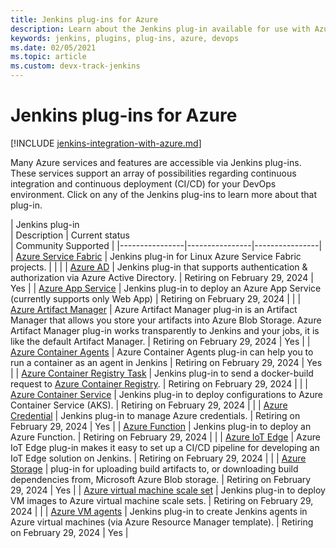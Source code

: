 ```yaml
---
title: Jenkins plug-ins for Azure
description: Learn about the Jenkins plug-in available for use with Azure
keywords: jenkins, plugins, plug-ins, azure, devops
ms.date: 02/05/2021
ms.topic: article
ms.custom: devx-track-jenkins
---
```


# Jenkins plug-ins for Azure

[!INCLUDE [jenkins-integration-with-azure.md](includes/jenkins-integration-with-azure.md)]

Many Azure services and features are accessible via Jenkins plug-ins. These services support an array of possibilities regarding continuous integration and continuous deployment (CI/CD) for your DevOps environment. Click on any of the Jenkins plug-ins to learn more about that plug-in.

| Jenkins plug-in <img width=500/>| Description | Current status <img width=500/> | Community Supported |
|----------------|----------------|----------------|
| [Azure Service Fabric](https://plugins.jenkins.io/service-fabric)           | Jenkins plug-in for Linux Azure Service Fabric projects. | | |
| [Azure AD](https://plugins.jenkins.io/azure-ad)                             | Jenkins plug-in that supports authentication & authorization via Azure Active Directory. | Retiring on February 29, 2024 | Yes |
| [Azure App Service](https://plugins.jenkins.io/azure-app-service)           | Jenkins plug-in to deploy an Azure App Service \(currently supports only Web App\) | Retiring on February 29, 2024 | |
| [Azure Artifact Manager](https://plugins.jenkins.io/azure-artifact-manager) | Azure Artifact Manager plug-in is an Artifact Manager that allows you store your artifacts into Azure Blob Storage. Azure Artifact Manager plug-in works transparently to Jenkins and your jobs, it is like the default Artifact Manager. | Retiring on February 29, 2024 |  Yes |
| [Azure Container Agents](https://plugins.jenkins.io/azure-container-agents) | Azure Container Agents plug-in can help you to run a container as an agent in Jenkins | Retiring on February 29, 2024 |  Yes |
| [Azure Container Registry Task](https://plugins.jenkins.io/azure-container-registry-tasks)       | Jenkins plug-in to send a docker-build request to [Azure Container Registry](/azure/container-registry/container-registry-tasks-overview). | Retiring on February 29, 2024 | |
| [Azure Container Service](https://plugins.jenkins.io/azure-acs)             | Jenkins plug-in to deploy configurations to Azure Container Service (AKS). | Retiring on February 29, 2024 |  |
| [Azure Credential](https://plugins.jenkins.io/azure-credentials)            | Jenkins plug-in to manage Azure credentials. | Retiring on February 29, 2024 | Yes |
| [Azure Function](https://plugins.jenkins.io/azure-function)                 | Jenkins plug-in to deploy an Azure Function. | Retiring on February 29, 2024 |  |
| [Azure IoT Edge](https://plugins.jenkins.io/azure-iot-edge)                 | Azure IoT Edge plug-in makes it easy to set up a CI/CD pipeline for developing an IoT Edge solution on Jenkins. | Retiring on February 29, 2024 | |
| [Azure Storage](https://plugins.jenkins.io/windows-azure-storage)           | plug-in for uploading build artifacts to, or downloading build dependencies from, Microsoft Azure Blob storage. | Retiring on February 29, 2024 | Yes |
| [Azure virtual machine scale set](https://plugins.jenkins.io/azure-vmss)    | Jenkins plug-in to deploy VM images to Azure virtual machine scale sets. | Retiring on February 29, 2024 | |
| [Azure VM agents](https://plugins.jenkins.io/azure-vm-agents)               | Jenkins plug-in to create Jenkins agents in Azure virtual machines (via Azure Resource Manager template). | Retiring on February 29, 2024 | Yes |
